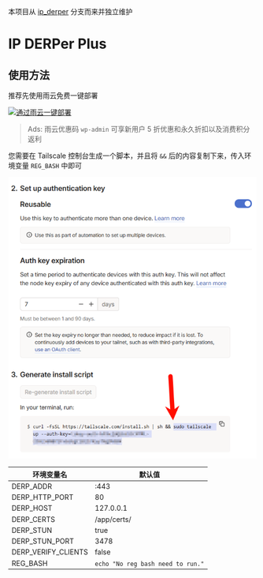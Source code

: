 本项目从 [ip_derper](https://github.com/yangchuansheng/ip_derper) 分支而来并独立维护

# IP DERPer Plus

## 使用方法

推荐先使用雨云免费一键部署

[![通过雨云一键部署](https://rainyun-apps.cn-nb1.rains3.com/materials/deploy-on-rainyun-cn.svg)](https://app.rainyun.com/apps/rca/store/7021/wp-admin_?s=github_app7021)

> Ads: 雨云优惠码 `wp-admin` 可享新用户 5 折优惠和永久折扣以及消费积分返利

您需要在 Tailscale 控制台生成一个脚本，并且将 `&&` 后的内容复制下来，传入环境变量 `REG_BASH` 中即可

![img.png](img/img.png)

| 环境变量名               | 默认值                               |
|---------------------|-----------------------------------|
| DERP_ADDR           | :443                              |
| DERP_HTTP_PORT      | 80                                |
| DERP_HOST           | 127.0.0.1                         |
| DERP_CERTS          | /app/certs/                       |
| DERP_STUN           | true                              |
| DERP_STUN_PORT      | 3478                              |
| DERP_VERIFY_CLIENTS | false                             |
| REG_BASH            | `echo "No reg bash need to run."` |


